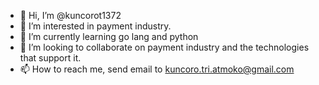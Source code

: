 - 👋 Hi, I’m @kuncorot1372
- 👀 I’m interested in payment industry.
- 🌱 I’m currently learning go lang and python
- 💞️ I’m looking to collaborate on payment industry and the technologies that support it.
- 📫 How to reach me, send email to kuncoro.tri.atmoko@gmail.com

<!---
kuncorot1372/kuncorot1372 is a ✨ special ✨ repository because its `README.md` (this file) appears on your GitHub profile.
You can click the Preview link to take a look at your changes.
--->
